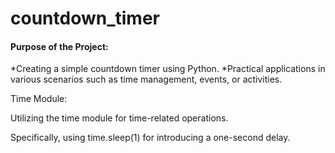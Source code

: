 # countdown_timer

#### Purpose of the Project:
*Creating a simple countdown timer using Python.
*Practical applications in various scenarios such as time management, events, or activities.

Time Module:

Utilizing the time module for time-related operations.

Specifically, using time.sleep(1) for introducing a one-second delay.



